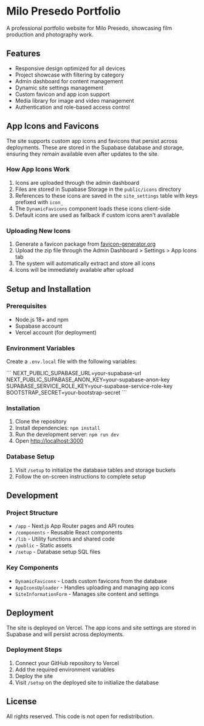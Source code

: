 # Milo Presedo Portfolio

A professional portfolio website for Milo Presedo, showcasing film production and photography work.

## Features

- Responsive design optimized for all devices
- Project showcase with filtering by category
- Admin dashboard for content management
- Dynamic site settings management
- Custom favicon and app icon support
- Media library for image and video management
- Authentication and role-based access control

## App Icons and Favicons

The site supports custom app icons and favicons that persist across deployments. These are stored in the Supabase database and storage, ensuring they remain available even after updates to the site.

### How App Icons Work

1. Icons are uploaded through the admin dashboard
2. Files are stored in Supabase Storage in the `public/icons` directory
3. References to these icons are saved in the `site_settings` table with keys prefixed with `icon_`
4. The `DynamicFavicons` component loads these icons client-side
5. Default icons are used as fallback if custom icons aren't available

### Uploading New Icons

1. Generate a favicon package from [favicon-generator.org](https://www.favicon-generator.org/)
2. Upload the zip file through the Admin Dashboard > Settings > App Icons tab
3. The system will automatically extract and store all icons
4. Icons will be immediately available after upload

## Setup and Installation

### Prerequisites

- Node.js 18+ and npm
- Supabase account
- Vercel account (for deployment)

### Environment Variables

Create a `.env.local` file with the following variables:

\`\`\`
NEXT_PUBLIC_SUPABASE_URL=your-supabase-url
NEXT_PUBLIC_SUPABASE_ANON_KEY=your-supabase-anon-key
SUPABASE_SERVICE_ROLE_KEY=your-supabase-service-role-key
BOOTSTRAP_SECRET=your-bootstrap-secret
\`\`\`

### Installation

1. Clone the repository
2. Install dependencies: `npm install`
3. Run the development server: `npm run dev`
4. Open [http://localhost:3000](http://localhost:3000)

### Database Setup

1. Visit `/setup` to initialize the database tables and storage buckets
2. Follow the on-screen instructions to complete setup

## Development

### Project Structure

- `/app` - Next.js App Router pages and API routes
- `/components` - Reusable React components
- `/lib` - Utility functions and shared code
- `/public` - Static assets
- `/setup` - Database setup SQL files

### Key Components

- `DynamicFavicons` - Loads custom favicons from the database
- `AppIconsUploader` - Handles uploading and managing app icons
- `SiteInformationForm` - Manages site content and settings

## Deployment

The site is deployed on Vercel. The app icons and site settings are stored in Supabase and will persist across deployments.

### Deployment Steps

1. Connect your GitHub repository to Vercel
2. Add the required environment variables
3. Deploy the site
4. Visit `/setup` on the deployed site to initialize the database

## License

All rights reserved. This code is not open for redistribution.
